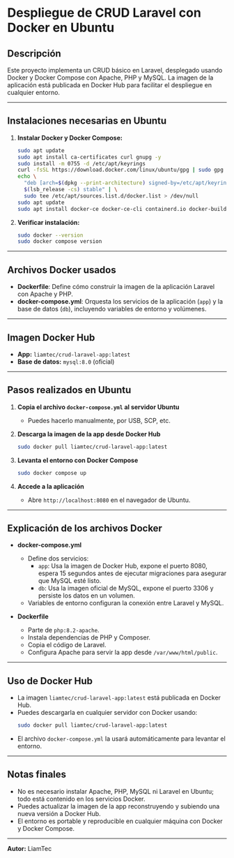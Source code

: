 # Despliegue de CRUD Laravel con Docker en Ubuntu

## Descripción
Este proyecto implementa un CRUD básico en Laravel, desplegado usando Docker y Docker Compose con Apache, PHP y MySQL. La imagen de la aplicación está publicada en Docker Hub para facilitar el despliegue en cualquier entorno.

---

## Instalaciones necesarias en Ubuntu

1. **Instalar Docker y Docker Compose:**
   ```bash
   sudo apt update
   sudo apt install ca-certificates curl gnupg -y
   sudo install -m 0755 -d /etc/apt/keyrings
   curl -fsSL https://download.docker.com/linux/ubuntu/gpg | sudo gpg --dearmor -o /etc/apt/keyrings/docker.gpg
   echo \
     "deb [arch=$(dpkg --print-architecture) signed-by=/etc/apt/keyrings/docker.gpg] https://download.docker.com/linux/ubuntu \
     $(lsb_release -cs) stable" | \
     sudo tee /etc/apt/sources.list.d/docker.list > /dev/null
   sudo apt update
   sudo apt install docker-ce docker-ce-cli containerd.io docker-buildx-plugin docker-compose-plugin -y
   ```

2. **Verificar instalación:**
   ```bash
   sudo docker --version
   sudo docker compose version
   ```

---

## Archivos Docker usados

- **Dockerfile**: Define cómo construir la imagen de la aplicación Laravel con Apache y PHP.
- **docker-compose.yml**: Orquesta los servicios de la aplicación (`app`) y la base de datos (`db`), incluyendo variables de entorno y volúmenes.

---

## Imagen Docker Hub

- **App:** `liamtec/crud-laravel-app:latest`
- **Base de datos:** `mysql:8.0` (oficial)

---

## Pasos realizados en Ubuntu

1. **Copia el archivo `docker-compose.yml` al servidor Ubuntu**
   - Puedes hacerlo manualmente, por USB, SCP, etc.

2. **Descarga la imagen de la app desde Docker Hub**
   ```bash
   sudo docker pull liamtec/crud-laravel-app:latest
   ```

3. **Levanta el entorno con Docker Compose**
   ```bash
   sudo docker compose up
   ```

4. **Accede a la aplicación**
   - Abre `http://localhost:8080` en el navegador de Ubuntu.

---

## Explicación de los archivos Docker

- **docker-compose.yml**
  - Define dos servicios:
    - `app`: Usa la imagen de Docker Hub, expone el puerto 8080, espera 15 segundos antes de ejecutar migraciones para asegurar que MySQL esté listo.
    - `db`: Usa la imagen oficial de MySQL, expone el puerto 3306 y persiste los datos en un volumen.
  - Variables de entorno configuran la conexión entre Laravel y MySQL.

- **Dockerfile**
  - Parte de `php:8.2-apache`.
  - Instala dependencias de PHP y Composer.
  - Copia el código de Laravel.
  - Configura Apache para servir la app desde `/var/www/html/public`.

---

## Uso de Docker Hub

- La imagen `liamtec/crud-laravel-app:latest` está publicada en Docker Hub.
- Puedes descargarla en cualquier servidor con Docker usando:
  ```bash
  sudo docker pull liamtec/crud-laravel-app:latest
  ```
- El archivo `docker-compose.yml` la usará automáticamente para levantar el entorno.

---

## Notas finales

- No es necesario instalar Apache, PHP, MySQL ni Laravel en Ubuntu; todo está contenido en los servicios Docker.
- Puedes actualizar la imagen de la app reconstruyendo y subiendo una nueva versión a Docker Hub.
- El entorno es portable y reproducible en cualquier máquina con Docker y Docker Compose.

---

**Autor:** LiamTec
